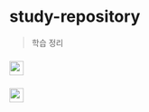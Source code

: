 # study-repository

> 학습 정리

<!-- <img src="https://img.shields.io/badge/HTML-E34F26?style=flat-square&logo=HTML5&logoColor=white"/>
<img src="https://img.shields.io/badge/CSS3-1572B6?style=flat-square&logo=CSS3&logoColor=white"/> -->
<!-- <img src="https://img.shields.io/badge/Sass-CC6699?style=flat-square&logo=Sass&logoColor=white"/> -->

### [<img src="https://img.shields.io/badge/JavaScript-F7DF1E?style=flat-square&logo=JavaScript&logoColor=white" style="height:25px"/>](https://github.com/minomad/study-repository/tree/main/JavaScript)

<!-- ### TypeScript -->

### [<img src="https://img.shields.io/badge/React-61DAFB?style=flat-square&logo=React&logoColor=black" style="height:25px"/>](https://github.com/minomad/study-repository/tree/main/React)

<!-- <img src="https://img.shields.io/badge/TypeScript-3178C6?style=flat-square&logo=TypeScript&logoColor=white"/> -->
